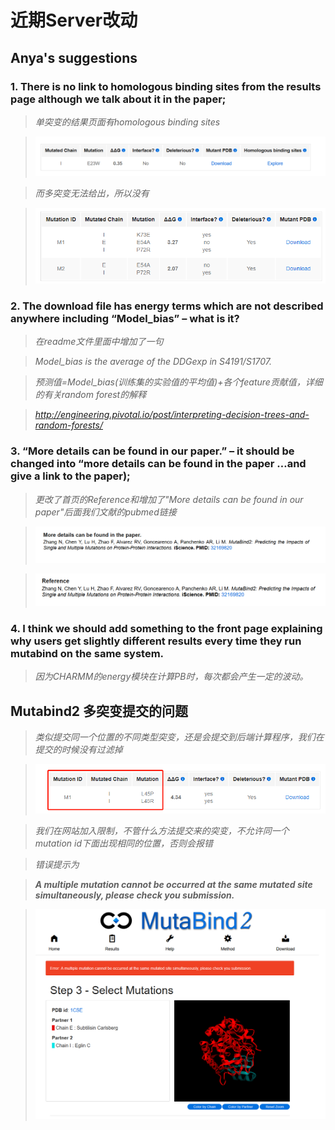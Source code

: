 # 近期Server改动

## Anya's suggestions

### 1. There is no link to homologous binding sites from the results page although we talk about it in the paper;

>    *单突变的结果页面有homologous binding sites*

>    ![alt img1](https://github.com/luyu103713/mutabind2_document/raw/master/imgs/19.1.png)

>    *而多突变无法给出，所以没有*

>    ![alt img1](https://github.com/luyu103713/mutabind2_document/raw/master/imgs/19.2.png)

### 2.	The download file has energy terms which are not described anywhere including “Model_bias” – what is it?

>    *在readme文件里面中增加了一句*

>    *Model_bias is the average of the DDGexp in S4191/S1707.*

>    *预测值=Model_bias(训练集的实验值的平均值)+各个feature贡献值，详细的有关random forest的解释*

>    *<http://engineering.pivotal.io/post/interpreting-decision-trees-and-random-forests/>*

### 3.	“More details can be found in our paper.” – it should be changed into “more details can be found in the paper …and give a link to the paper);

>    *更改了首页的Reference和增加了"More details can be found in our paper"后面我们文献的pubmed链接*

>    ![alt img1](https://github.com/luyu103713/mutabind2_document/raw/master/imgs/19.re1.png)

>    ![alt img1](https://github.com/luyu103713/mutabind2_document/raw/master/imgs/19.re2.png)

### 4.	I think we should add something to the front page explaining why users get slightly different results every time they run mutabind on the same system.

>    *因为CHARMM的energy模块在计算PB时，每次都会产生一定的波动。*


## Mutabind2 多突变提交的问题

>    *类似提交同一个位置的不同类型突变，还是会提交到后端计算程序，我们在提交的时候没有过滤掉*

>    ![alt img1](https://github.com/luyu103713/mutabind2_document/raw/master/imgs/19.4.png)

>    *我们在网站加入限制，不管什么方法提交来的突变，不允许同一个mutation id下面出现相同的位置，否则会报错* 

>    *错误提示为*  

>    ***A multiple mutation cannot be occurred at the same mutated site simultaneously, please check you submission.***

>    ![alt img1](https://github.com/luyu103713/mutabind2_document/raw/master/imgs/19.6.png)

